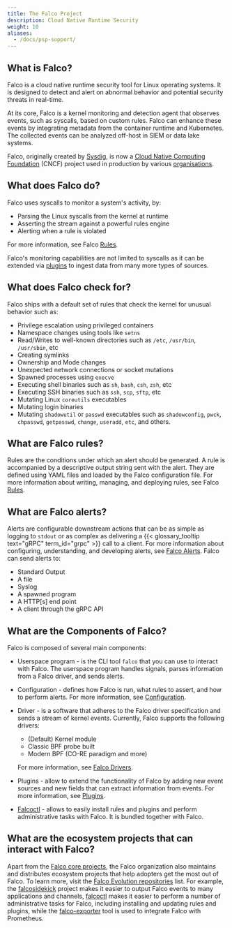 ```yaml
---
title: The Falco Project
description: Cloud Native Runtime Security
weight: 10
aliases:
  - /docs/psp-support/
---
```


## What is Falco?

Falco is a cloud native runtime security tool for Linux operating systems. It is designed to detect and alert on abnormal behavior and potential security threats in real-time.

At its core, Falco is a kernel monitoring and detection agent that observes events, such as syscalls, based on custom rules. Falco can enhance these events by integrating metadata from the container runtime and Kubernetes. The collected events can be analyzed off-host in SIEM or data lake systems.

Falco, originally created by [Sysdig](https://sysdig.com), is now a [Cloud Native Computing Foundation](https://cncf.io) (CNCF) project used in production by various [organisations](https://github.com/falcosecurity/falco/blob/master/ADOPTERS.md).


## What does Falco do?

Falco uses syscalls to monitor a system's activity, by:

 - Parsing the Linux syscalls from the kernel at runtime
 - Asserting the stream against a powerful rules engine
 - Alerting when a rule is violated

For more information, see Falco [Rules](rules).

Falco's monitoring capabilities are not limited to syscalls as it can be extended via [plugins](plugins) to ingest data from many more types of sources.

## What does Falco check for?

Falco ships with a default set of rules that check the kernel for unusual behavior such as:

 - Privilege escalation using privileged containers
 - Namespace changes using tools like `setns`
 - Read/Writes to well-known directories such as `/etc`, `/usr/bin`, `/usr/sbin`, etc
 - Creating symlinks
 - Ownership and Mode changes
 - Unexpected network connections or socket mutations
 - Spawned processes using `execve`
 - Executing shell binaries such as `sh`, `bash`, `csh`, `zsh`, etc
 - Executing SSH binaries such as `ssh`, `scp`, `sftp`, etc
 - Mutating Linux `coreutils` executables
 - Mutating login binaries
 - Mutating `shadowutil` or `passwd` executables such as `shadowconfig`, `pwck`, `chpasswd`, `getpasswd`, `change`, `useradd`, `etc`, and others.


## What are Falco rules?

Rules are the conditions under which an alert should be generated. A rule is accompanied by a descriptive output string sent with the alert. They are defined using YAML files and loaded by the Falco configuration file. For more information about writing, managing, and deploying rules, see Falco [Rules](rules).

## What are Falco alerts?

Alerts are configurable downstream actions that can be as simple as logging to `stdout` or as complex as delivering a {{< glossary_tooltip text="gRPC" term_id="grpc" >}} call to a client. For more information about configuring, understanding, and developing alerts, see [Falco Alerts](alerts). Falco can send alerts to:

- Standard Output
- A file
- Syslog
- A spawned program
- A HTTP[s] end point
- A client through the gRPC API

## What are the Components of Falco?

Falco is composed of several main components:

 - Userspace program - is the CLI tool `falco` that you can use to interact with Falco. The userspace program handles signals, parses information from a Falco driver, and sends alerts.

 - Configuration - defines how Falco is run, what rules to assert, and how to perform alerts. For more information, see [Configuration](configuration).

 - Driver - is a software that adheres to the Falco driver specification and sends a stream of kernel events. Currently, Falco supports the following drivers:

    - (Default) Kernel module
    - Classic BPF probe built
    - Modern BPF (CO-RE paradigm and more)

    For more information, see [Falco Drivers](event-sources/drivers).

 - Plugins - allow to extend the functionality of Falco by adding new event sources and new fields that can extract information from events. For more information, see [Plugins](plugins).

 - [Falcoctl](https://github.com/falcosecurity/falcoctl) - allows to easily install rules and plugins and perform administrative tasks with Falco. It is bundled together with Falco.

## What are the ecosystem projects that can interact with Falco?

Apart from the [Falco core projects](https://github.com/falcosecurity/evolution#core), the Falco organization also maintains and distributes ecosystem projects that help adopters get the most out of Falco. To learn more, visit the [Falco Evolution repositories](https://github.com/falcosecurity/evolution/#repositories) list. For example, the [falcosidekick](https://github.com/falcosecurity/falcosidekick) project makes it easier to output Falco events to many applications and channels, [falcoctl](https://github.com/falcosecurity/falcoctl) makes it easier to perform a number of administrative tasks for Falco, including installing and updating rules and plugins, while the [falco-exporter](https://github.com/falcosecurity/falco-exporter) tool is used to integrate Falco with Prometheus.
